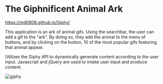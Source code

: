 # The Giphnificent Animal Ark

https://md0808.github.io/Giphy/

This application is an ark of animal gifs. Using the searchbar, the user can add a gif to the "ark". By doing so, they add the animal to the menu of buttons, and by clicking on the button, 10 of the most popular gifs featuring that animal appear.

Utilizes the Giphy API to dynamically generate content according to the user input. Javascript and jQuery are used to intake user input and produce content.

![giphy](https://user-images.githubusercontent.com/51139840/67816618-8bcd0700-fa78-11e9-9536-0c4d57896f44.gif)


